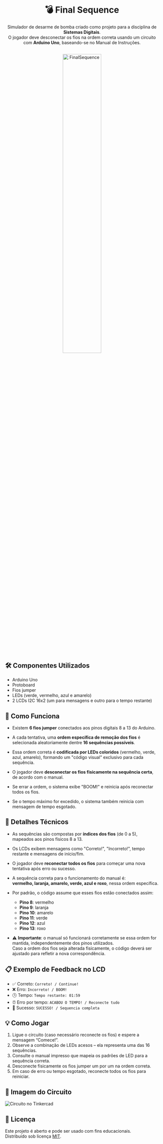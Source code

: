 
<div align="center">
  
  # 💣 Final Sequence

</div>

<div align="center">
  
  Simulador de desarme de bomba criado como projeto para a disciplina de **Sistemas Digitais**.  
  O jogador deve desconectar os fios na ordem correta usando um circuito com **Arduino Uno**, baseando-se no Manual de Instruções.

</div>

##

<p align="center">
  <img src="https://github.com/user-attachments/assets/e63a3250-2dff-4cb4-907c-176dea26005e" width="50%" alt="FinalSequence">
</p>

## 🛠️ Componentes Utilizados
- Arduino Uno  
- Protoboard  
- Fios jumper  
- LEDs (verde, vermelho, azul e amarelo)  
- 2 LCDs I2C 16x2 (um para mensagens e outro para o tempo restante)

## 🧠 Como Funciona

- Existem **6 fios jumper** conectados aos pinos digitais 8 a 13 do Arduino.
  
- A cada tentativa, uma **ordem específica de remoção dos fios** é selecionada aleatoriamente dentre **16 sequências possíveis**.
  
- Essa ordem correta é **codificada por LEDs coloridos** (vermelho, verde, azul, amarelo), formando um "código visual" exclusivo para cada sequência.
  
- O jogador deve **desconectar os fios fisicamente na sequência certa**, de acordo com o manual.
  
- Se errar a ordem, o sistema exibe "BOOM!" e reinicia após reconectar todos os fios.
  
- Se o tempo máximo for excedido, o sistema também reinicia com mensagem de tempo esgotado.

## 🔢 Detalhes Técnicos

- As sequências são compostas por **índices dos fios** (de 0 a 5), mapeados aos pinos físicos 8 a 13.
- Os LCDs exibem mensagens como "Correto!", "Incorreto!", tempo restante e mensagens de início/fim.
- O jogador deve **reconectar todos os fios** para começar uma nova tentativa após erro ou sucesso.

- A sequência correta para o funcionamento do manual é:  
  **vermelho, laranja, amarelo, verde, azul e roxo**, nessa ordem específica.

- Por padrão, o código assume que esses fios estão conectados assim:
  - **Pino 8**: vermelho
  - **Pino 9**: laranja
  - **Pino 10**: amarelo
  - **Pino 11**: verde
  - **Pino 12**: azul
  - **Pino 13**: roxo

- ⚠️ **Importante**: o manual só funcionará corretamente se essa ordem for mantida, independentemente dos pinos utilizados.  
  Caso a ordem dos fios seja alterada fisicamente, o código deverá ser ajustado para refletir a nova correspondência.

## 📋 Exemplo de Feedback no LCD
- ✅ Correto: `Correto! / Continue!`
- ❌ Erro: `Incorreto! / BOOM!`
- 🕒 Tempo: `Tempo restante: 01:59`
- ⏰ Erro por tempo: `ACABOU O TEMPO! / Reconecte tudo`
- 🧠 Sucesso: `SUCESSO! / Sequencia completa`

## 💡 Como Jogar

1. Ligue o circuito (caso necessário reconecte os fios) e espere a mensagem “Comece!”.
2. Observe a combinação de LEDs acesos – ela representa uma das 16 sequências.
3. Consulte o manual impresso que mapeia os padrões de LED para a sequência correta.
4. Desconecte fisicamente os fios jumper um por um na ordem correta.
5. Em caso de erro ou tempo esgotado, reconecte todos os fios para reiniciar.

## 📸 Imagem do Circuito

![Circuito no Tinkercad](https://github.com/user-attachments/assets/1478be42-fa04-4149-a3de-a88576012a39)

## 📄 Licença
Este projeto é aberto e pode ser usado com fins educacionais.  
Distribuído sob licença [MIT](LICENSE).
